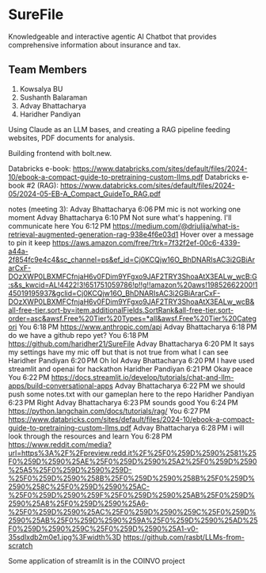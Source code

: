 # SureFile
Knowledgeable and interactive agentic AI Chatbot that provides comprehensive information about insurance and tax.

## Team Members
1. Kowsalya BU
2. Sushanth Balaraman
3. Advay Bhattacharya
4. Haridher Pandiyan

Using Claude as an LLM bases, and creating a RAG pipeline feeding websites, PDF documents for analysis. 

Building frontend with bolt.new.

Databricks e-book: https://www.databricks.com/sites/default/files/2024-10/ebook-a-compact-guide-to-pretraining-custom-llms.pdf
Databricks e-book #2 (RAG): https://www.databricks.com/sites/default/files/2024-05/2024-05-EB-A_Compact_GuideTo_RAG.pdf

notes (meeting 3):
Advay Bhattacharya
6:06 PM
mic is not working one moment
Advay Bhattacharya
6:10 PM
Not sure what's happening. I'll communicate here
You
6:12 PM
https://medium.com/@drjulija/what-is-retrieval-augmented-generation-rag-938e4f6e03d1
Hover over a message to pin it
keep
https://aws.amazon.com/free/?trk=7f32f2ef-00c6-4339-a44a-2f854fc9e4c4&sc_channel=ps&ef_id=Cj0KCQjw16O_BhDNARIsAC3i2GBiArarCxF-DOzXWP0LBXMFCfnjaH6v0FDim9YFgxo9JAF2TRY3ShoaAtX3EALw_wcB:G:s&s_kwcid=AL!4422!3!651751059786!p!!g!!amazon%20aws!19852662200!145019195937&gclid=Cj0KCQjw16O_BhDNARIsAC3i2GBiArarCxF-DOzXWP0LBXMFCfnjaH6v0FDim9YFgxo9JAF2TRY3ShoaAtX3EALw_wcB&all-free-tier.sort-by=item.additionalFields.SortRank&all-free-tier.sort-order=asc&awsf.Free%20Tier%20Types=*all&awsf.Free%20Tier%20Categori
You
6:18 PM
https://www.anthropic.com/api
Advay Bhattacharya
6:18 PM
do we have a github repo yet?
You
6:18 PM
https://github.com/haridher21/SureFile
Advay Bhattacharya
6:20 PM
It says my settings have my mic off but that is not true from what I can see
Haridher Pandiyan
6:20 PM
Oh lol
Advay Bhattacharya
6:20 PM
I have used streamlit and openai for hackathon
Haridher Pandiyan
6:21 PM
Okay peace
You
6:22 PM
https://docs.streamlit.io/develop/tutorials/chat-and-llm-apps/build-conversational-apps
Advay Bhattacharya
6:22 PM
we should push some notes.txt with our gameplan here to the repo
Haridher Pandiyan
6:23 PM
Right
Advay Bhattacharya
6:23 PM
sounds good
You
6:24 PM
https://python.langchain.com/docs/tutorials/rag/
You
6:27 PM
https://www.databricks.com/sites/default/files/2024-10/ebook-a-compact-guide-to-pretraining-custom-llms.pdf
Advay Bhattacharya
6:28 PM
i will look through the resources and learn
You
6:28 PM
https://www.reddit.com/media?url=https%3A%2F%2Fpreview.redd.it%2F%25F0%259D%2590%2581%25F0%259D%2590%25AE%25F0%259D%2590%25A2%25F0%259D%2590%25A5%25F0%259D%2590%259D-%25F0%259D%2590%258B%25F0%259D%2590%258B%25F0%259D%2590%258C%25F0%259D%2590%25AC-%25F0%259D%2590%259F%25F0%259D%2590%25AB%25F0%259D%2590%25A8%25F0%259D%2590%25A6-%25F0%259D%2590%25AC%25F0%259D%2590%259C%25F0%259D%2590%25AB%25F0%259D%2590%259A%25F0%259D%2590%25AD%25F0%259D%2590%259C%25F0%259D%2590%25A1-v0-35sdlxdb2m0e1.jpg%3Fwidth%3D
https://github.com/rasbt/LLMs-from-scratch

Some application of streamlit is in the COINVO project
